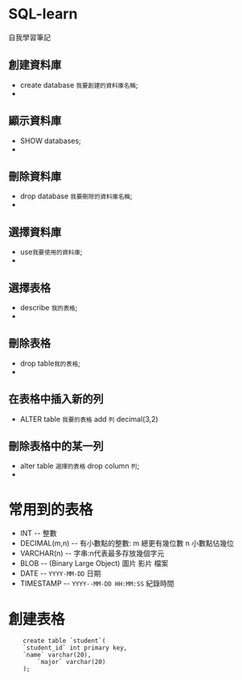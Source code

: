 # SQL-learn
自我學習筆記


創建資料庫 
--
* create database `我要創建的資料庫名稱`;<br>  
* 
顯示資料庫 
--
* SHOW databases;<br>  
* 
刪除資料庫 
--
* drop database `我要刪除的資料庫名稱`;<br>  
* 
選擇資料庫
--
* use`我要使用的資料庫`;<br> 
*  
選擇表格 
--
* describe `我的表格`; <br>  
*

刪除表格
--
* drop table`我的表格`;<br>  
*

在表格中插入新的列
--
* ALTER table `我要的表格` add `列` decimal(3,2)<br>

刪除表格中的某一列
--
* alter table `選擇的表格` drop column `列`;<br>
* 

常用到的表格
=
* INT              -- 整數
* DECIMAL(m,n)     -- 有小數點的整數: m 總更有幾位數  n 小數點佔幾位
* VARCHAR(n)	     -- 字串:n代表最多存放幾個字元
* BLOB			 -- (Binary Large Object) 圖片 影片 檔案
* DATE			 -- `YYYY-MM-DD` 日期
* TIMESTAMP		 -- `YYYY--MM-DD HH:MM:SS` 紀錄時間


創建表格
=
		create table `student`(
		`student_id` int primary key,
 		`name` varchar(20),
    		`major` varchar(20)
		);
